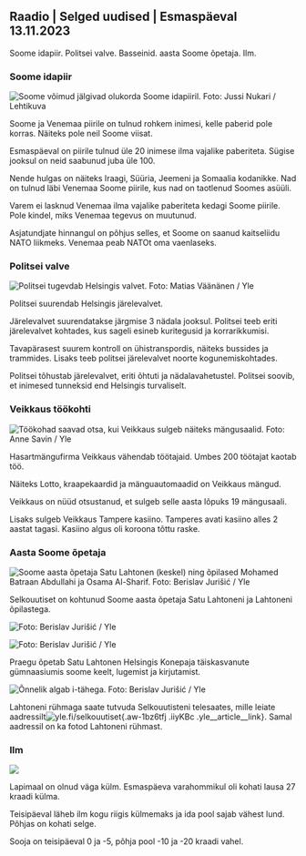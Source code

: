 ## Raadio \| Selged uudised \| Esmaspäeval 13.11.2023

Soome idapiir. Politsei valve. Basseinid. aasta Soome õpetaja. Ilm.

### Soome idapiir

![Soome võimud jälgivad olukorda Soome idapiiril. Foto: Jussi Nukari / Lehtikuva](https://images.cdn.yle.fi/image/upload/c_crop,h_2880,w_5120,x_0,y_171/ar_1.777777777777777,c_fill,g_faces/,h_1670/wd_175.q_auto:eco/f_auto/fl_lossy/v1699859472/39-11996406551cb5a3d93a)

Soome ja Venemaa piirile on tulnud rohkem inimesi, kelle paberid pole korras. Näiteks pole neil Soome viisat.

Esmaspäeval on piirile tulnud üle 20 inimese ilma vajalike paberiteta. Sügise jooksul on neid saabunud juba üle 100.

Nende hulgas on näiteks Iraagi, Süüria, Jeemeni ja Somaalia kodanikke. Nad on tulnud läbi Venemaa Soome piirile, kus nad on taotlenud Soomes asüüli.

Varem ei lasknud Venemaa ilma vajalike paberiteta kedagi Soome piirile. Pole kindel, miks Venemaa tegevus on muutunud.

Asjatundjate hinnangul on põhjus selles, et Soome on saanud kaitseliidu NATO liikmeks. Venemaa peab NATOt oma vaenlaseks.

### Politsei valve

![Politsei tugevdab Helsingis valvet. Foto: Matias Väänänen / Yle](https://images.cdn.yle.fi/image/upload/c_crop,h_2889,w_5148,x_0,y_107/ar_1.777777777777777,c_fill,g_faces/,h_1270/q_auto:eco/f_auto/fl_lossy/v1697807957/39-11771286512a4e83c1e1)

Politsei suurendab Helsingis järelevalvet.

Järelevalvet suurendatakse järgmise 3 nädala jooksul. Politsei teeb eriti järelevalvet kohtades, kus sageli esineb kuritegusid ja korrarikkumisi.

Tavapärasest suurem kontroll on ühistranspordis, näiteks bussides ja trammides. Lisaks teeb politsei järelevalvet noorte kogunemiskohtades.

Politsei tõhustab järelevalvet, eriti õhtuti ja nädalavahetustel. Politsei soovib, et inimesed tunneksid end Helsingis turvaliselt.

### Veikkaus töökohti

![Töökohad saavad otsa, kui Veikkaus sulgeb näiteks mängusaalid. Foto: Anne Savin / Yle](https://images.cdn.yle.fi/image/upload/c_crop,h_1928,w_3427,x_567,y_428/ar_1.7777777777777777,c_fill,g_faces,h_1210,/w_prdq_auto:eco/f_auto/fl_lossy/v1633956464/39-86542961643200866ed)

Hasartmängufirma Veikkaus vähendab töötajaid. Umbes 200 töötajat kaotab töö.

Näiteks Lotto, kraapekaardid ja mänguautomaadid on Veikkaus mängud.

Veikkaus on nüüd otsustanud, et sulgeb selle aasta lõpuks 19 mängusaali.

Lisaks sulgeb Veikkaus Tampere kasiino. Tamperes avati kasiino alles 2 aastat tagasi. Kasiino algus oli koroona tõttu raske.

### Aasta Soome õpetaja

![Soome aasta õpetaja Satu Lahtonen (keskel) ning õpilased Mohamed Batraan Abdullahi ja Osama Al-Sharif. Foto: Berislav Jurišić / Yle](https://images.cdn.yle.fi/image/upload/c_crop,h_2982,w_5300,x_0,y_0/ar_1.7777777777777777,c_fill,g_faces,h_1270,/w_prdq_auto:eco/f_auto/fl_lossy/v1699438785/39-1197531654b5ee49bf1f)

Selkouutiset on kohtunud Soome aasta õpetaja Satu Lahtoneni ja Lahtoneni õpilastega.

![ Foto: Berislav Jurišić / Yle](https://images.cdn.yle.fi/image/upload/c_crop,h_3153,w_5603,x_0,y_0/ar_1.7777777777777777,c_fill,g_faces,h_16_05,h_16_00/q_auto:eco/f_auto/fl_lossy/v1699438827/39-1197537654b5ee95baf1)

![ Foto: Berislav Jurišić / Yle](https://images.cdn.yle.fi/image/upload/c_crop,h_3362,w_5987,x_0,y_0/ar_1.7777777777777777,c_fill,g_faces,h_16_75,w_16_00/q_auto:eco/f_auto/fl_lossy/v1699438816/39-1197536654b5ee899b41)

Praegu õpetab Satu Lahtonen Helsingis Konepaja täiskasvanute gümnaasiumis soome keelt, lugemist ja kirjutamist.

![Õnnelik algab i-tähega. Foto: Berislav Jurišić / Yle](https://images.cdn.yle.fi/image/upload/c_crop,h_3362,w_5987,x_0,y_0/ar_1.7777777777777777,c_fill,g_faces,h_1210,/w_prdq_auto:eco/f_auto/fl_lossy/v1699438816/39-1197535654b5ee7e3b58)

Lahtoneni rühmaga saate tutvuda Selkouutisteni telesaates, mille leiate aadressilt![yle.fi/selkouutiset](https://yle.fi/selkouutiset){.aw-1bz6tfj .iiyKBc .yle__article__link}. Samal aadressil on ka fotod Lahtoneni rühmast.

### Ilm

![](https://images.cdn.yle.fi/image/upload/c_crop,h_1080,w_1919,x_0,y_0/ar_1.7777777777777777,c_fill,g_faces,h_675,w_1200/0/q_1e.f_auto/fl_lossy/v1699893163/39-119999365524f872df8f)

Lapimaal on olnud väga külm. Esmaspäeva varahommikul oli kohati lausa 27 kraadi külma.

Teisipäeval läheb ilm kogu riigis külmemaks ja ida pool sajab vähest lund. Põhjas on kohati selge.

Sooja on teisipäeval 0 ja -5, põhja pool -10 ja -20 kraadi vahel.